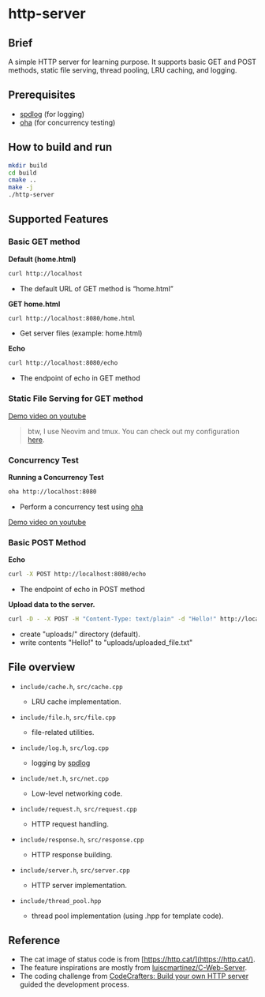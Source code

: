 # http-server

## Brief
A simple HTTP server for learning purpose. It supports basic GET and POST methods, static file serving, thread pooling, LRU caching, and logging.


## Prerequisites
- [spdlog](https://github.com/gabime/spdlog) (for logging)
- [oha](https://github.com/hatoo/oha) (for concurrency testing)


## How to build and run
```sh
mkdir build
cd build
cmake ..
make -j
./http-server
```


## Supported Features
### Basic GET method
**Default (home.html)**
```sh
curl http://localhost
```
- The default URL of GET method is “home.html”


**GET home.html**
```sh
curl http://localhost:8080/home.html
```
- Get server files (example: home.html)


**Echo**
```sh
curl http://localhost:8080/echo
```
- The endpoint of echo in GET method


### Static File Serving for GET method

[Demo video on youtube](https://www.youtube.com/embed/jR403dP_xM4?si=ZpQ780OJhhJx498Z)
> btw, I use Neovim and tmux. You can check out my configuration [here](https://github.com/kfwu1999/dotfiles).


### Concurrency Test
**Running a Concurrency Test**

```sh
oha http://localhost:8080
```
- Perform a concurrency test using [oha](https://github.com/hatoo/oha)

[Demo video on youtube](https://www.youtube.com/watch?v=5g29z_3Lq2c)


### Basic POST Method
**Echo**
```sh
curl -X POST http://localhost:8080/echo
```
- The endpoint of echo in POST method


**Upload data to the server.**

```sh
curl -D - -X POST -H "Content-Type: text/plain" -d "Hello!" http://localhost:8080/upload
```
- create "uploads/" directory (default).
- write contents "Hello!" to "uploads/uploaded_file.txt"


## File overview
- `include/cache.h`, `src/cache.cpp`
    - LRU cache implementation.

- `include/file.h`, `src/file.cpp`
    - file-related utilities.

- `include/log.h`, `src/log.cpp`
    - logging by [spdlog](https://github.com/gabime/spdlog)

- `include/net.h`, `src/net.cpp`
    - Low-level networking code.

- `include/request.h`, `src/request.cpp`
    - HTTP request handling.

- `include/response.h`, `src/response.cpp`
    - HTTP response building.

- `include/server.h`, `src/server.cpp`
    - HTTP server implementation.

- `include/thread_pool.hpp`
    - thread pool implementation (using .hpp for template code).


## Reference
- The cat image of status code is from [https://http.cat/](https://http.cat/).
- The feature inspirations are mostly from [luiscmartinez/C-Web-Server](https://github.com/luiscmartinez/C-Web-Server/tree/master).
- The coding challenge from [CodeCrafters: Build your own HTTP server](https://app.codecrafters.io/courses/http-server) guided the development process.
